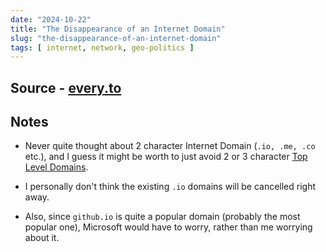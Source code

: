 ```yaml
---
date: "2024-10-22"
title: "The Disappearance of an Internet Domain"
slug: "the-disappearance-of-an-internet-domain"
tags: [ internet, network, geo-politics ]
---
```




## Source - [every.to][1]

## Notes
* Never quite thought about 2 character Internet Domain (`.io, .me, .co` etc.), and I guess it might be worth to just avoid 2 or 3 character [Top Level Domains][2].
* I personally don't think the existing `.io` domains will be cancelled right away.
* Also, since `github.io` is quite a popular domain (probably the most popular one), Microsoft would have to worry, rather than me worrying about it.



  [1]: https://every.to/p/the-disappearance-of-an-internet-domain
  [2]: https://en.wikipedia.org/wiki/Top-level_domain
